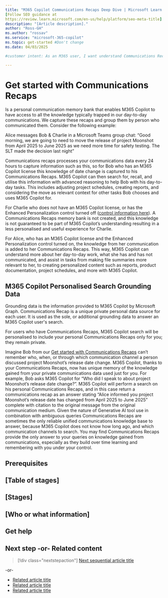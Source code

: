 ```yaml
---
title: "M365 Copilot Communications Recaps Deep Dive | Microsoft Learn."
[Follow SEO guidance at 
https://review.learn.microsoft.com/en-us/help/platform/seo-meta-title]
description: "[Article description]."
author: "Ross-GH"
ms.author: "rossav"
ms.service: "microsoft-365-copilot"
ms.topic: get-started #Don't change
ms.date: 04/03/2025

#customer intent: As an M365 user, I want understand Communications Recaps, so that I can understand the value, and effectively manage my information exposure.

---
```



# Get started with Communications Recaps

<!-- Required: Article headline - H1

Identify the product or service the article covers.

-->

Is a personal communication memory bank that enables M365 Copilot to have access to all the knowledge typically trapped in our day-to-day communications. We capture these recaps and group them by person who communicated them. Consider the following example:

Alice messages Bob & Charlie in a Microsoft Teams group chat: “Good morning, we are going to need to move the release of project Moonshot from April 2025 to June 2025 as we need more time for safety testing. The SLT made the decision last night”

Communications recaps processes your communications data every 24 hours to capture information such as this, so for Bob who has an M365 Copilot license this knowledge of date change is captured to his Communications Recaps. M365 Copilot can then search for, recall, and utilise this information with advanced reasoning to help Bob with his day-to-day tasks. This includes adjusting project schedules, creating reports, and considering the move as relevant context for other tasks Bob chooses and uses M365 Copilot for.

For Charlie who does not have an M365 Copilot license, or has the Enhanced Personalization control turned off ([control information here](/concepts/control-enhanced-personalization-privacy.md)). A Communications Recaps memory bank is not created, and this knowledge is not guaranteed to be part of M365 Copilot’s understanding resulting in a less personalised and useful experience for Charlie.

For Alice, who has an M365 Copilot license and the Enhanced Personalization control turned on, the knowledge from her communication is added to her Communications Recaps. This way, M365 Copilot can understand more about her day-to-day work, what she has and has not communicated, and assist in tasks from making file summaries more relevant to her, to creating personalized content such as reports, product documentation, project schedules, and more with M365 Copilot.

## M365 Copilot Personalised Search Grounding Data
Grounding data is the information provided to M365 Copilot by Microsoft Graph. Communications Recap is a unique private personal data source for each user. It is used as the sole, or additional grounding data to answer an M365 Copilot user's search.

For users who have Communications Recaps, M365 Copilot search will be personalised to include your personal Communications Recaps only for you; they remain private.

Imagine Bob from our [Get started with Communications Recaps](#get-started-with-communications-recaps) can’t remember who, when, or through which communication channel a person discussed project Moonshot’s release date change. M365 Copilot, thanks to your Communications Recaps, now has unique memory of the knowledge gained from your private communications data used just for you. For example, Bob asks M365 Copilot for “Who did I speak to about project Moonshot’s release date change?”. M365 Copilot will perform a search on his personal Communications Recaps, and in this case return a communications recap as an answer stating “Alice informed you project Moonshot’s release date has changed from April 2025 to June 2025” complete with citation to the original message from the original communication medium. Given the nature of Generative AI tool use in combination with ambiguous queries Communications Recaps are sometimes the only reliable unified communications knowledge base to answer, because M365 Copilot does not know how long ago, and which communication channels to search. You may find Communications Recaps provide the only answer to your queries on knowledge gained from communications, especially as they build over time learning and remembering with you under your control.


<!-- Required: Introductory paragraphs (no heading)

Write a brief introduction that can help the user
determine whether the article is relevant for them
and to describe what aspects of a product or service
the article covers.

-->

## Prerequisites

<!--Optional: Prerequisites - H2

If this section is needed, make Prerequisites your first H2 
in the article. Use clear and unambiguous language and use
an unordered list format. 

-->

## [Table of stages]

<!-- Optional: Table of stages - H2

In an H2 section, if the process for getting started is long
or complex, list the stages in a table. For each stage in the
table, include a link to an article that describes how to
complete that stage.

Use either a table or one or more stage sections, as described 
in the next section. 

-->

## [Stages]

<!-- Optional: Stages - H2

In one or more H2 sections, describe the stages to
get started with the product, service, or feature.

-->

## [Who or what information]

<!-- Optional: Links to use information - H2

In an H2 section, describe who the product or service is for,
or what it's used for.

-->

## Get help

<!-- Optional: Links to help information - H2

In an H2 section, list resources and support services that 
provide help when you use the product or service.

-->

## Next step -or- Related content

> [!div class="nextstepaction"]
> [Next sequential article title](link.md)

-or-

* [Related article title](link.md)
* [Related article title](link.md)
* [Related article title](link.md)

<!-- Optional: Next step or Related content - H2

Consider adding one of these H2 sections (not both):

A "Next step" section that uses 1 link in a blue box 
to point to a next, consecutive article in a sequence.

-or- 

A "Related content" section that lists links to 
1 to 3 articles the user might find helpful.

-->

<!--

Remove all comments except the customer intent
before you sign off or merge to the main branch.

-->